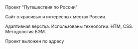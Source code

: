 Проект "Путешествия по России"

Сайт о красивых и интересных местах России.

Адаптивная вёрстка.
Использованы технологии: HTM, CSS.
Методология БЭМ.

Проект выложен по адресу 